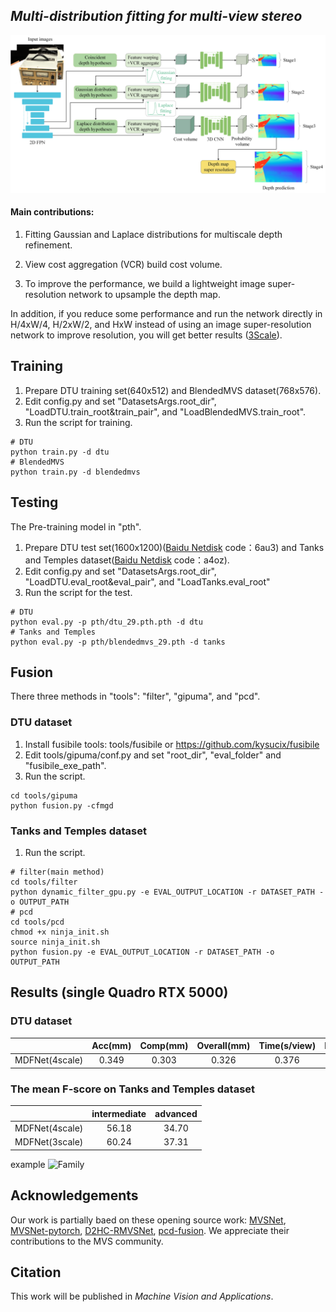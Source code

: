 ## _Multi-distribution fitting for multi-view stereo_
![network_4scales](imgs/network_4scales.jpg )

#### Main contributions: 
1. Fitting Gaussian and Laplace distributions for multiscale depth refinement.


2. View cost aggregation (VCR) build cost volume.


3. To improve the performance, we build a lightweight
image super-resolution network to upsample the depth map.

In addition, if you reduce some performance and run the network directly in H/4xW/4, H/2xW/2, and HxW instead of using an image super-resolution network to improve resolution, you will get better results ([3Scale](https://github.com/ZonghuaYu/MDF-Net_3Scales)).



## Training

1. Prepare DTU training set(640x512) and BlendedMVS dataset(768x576).
1. Edit config.py and set "DatasetsArgs.root_dir", "LoadDTU.train_root&train_pair", and "LoadBlendedMVS.train_root".
2. Run the script for training.

```
# DTU
python train.py -d dtu 
# BlendedMVS
python train.py -d blendedmvs
```

## Testing

The Pre-training model in "pth". 

1. Prepare DTU test set(1600x1200)([Baidu Netdisk](https://pan.baidu.com/s/15hZZ3eY2bSZnae5M079gIQ 
) code：6au3) and Tanks and Temples dataset([Baidu Netdisk](https://pan.baidu.com/s/1pAcLFXwi_FGxQUM47JjIMw 
   ) code：a4oz).
2. Edit config.py and set "DatasetsArgs.root_dir", "LoadDTU.eval_root&eval_pair", and "LoadTanks.eval_root"
3. Run the script for the test.

```
# DTU
python eval.py -p pth/dtu_29.pth.pth -d dtu
# Tanks and Temples
python eval.py -p pth/blendedmvs_29.pth -d tanks

```


## Fusion

There three methods in "tools": "filter", "gipuma", and "pcd".

### DTU dataset 

1. Install fusibile tools: tools/fusibile or https://github.com/kysucix/fusibile
2. Edit tools/gipuma/conf.py and set "root_dir", "eval_folder" and "fusibile_exe_path".
3. Run the script.

```
cd tools/gipuma
python fusion.py -cfmgd
```

### Tanks and Temples dataset

1. Run the script.

```
# filter(main method)
cd tools/filter
python dynamic_filter_gpu.py -e EVAL_OUTPUT_LOCATION -r DATASET_PATH -o OUTPUT_PATH 
# pcd
cd tools/pcd
chmod +x ninja_init.sh
source ninja_init.sh
python fusion.py -e EVAL_OUTPUT_LOCATION -r DATASET_PATH -o OUTPUT_PATH 
```

## Results (single Quadro RTX 5000)

### DTU dataset
|                       |  Acc(mm)   |  Comp(mm)  | Overall(mm) | Time(s/view) | Memory(M) |
|:---------------------:|:----------:|:----------:|:-----------:|:------------:|:----------:|
|      MDFNet(4scale)   |    0.349   |    0.303   |    0.326    |    0.376    |   4396     |

### The mean F-score on Tanks and Temples dataset
|                       | intermediate | advanced | 
|:---------------------:|:-----------:|:---------:|
|     MDFNet(4scale)    |    56.18    |    34.70  |  
|     MDFNet(3scale)    |    60.24    |    37.31  |  

example
![Family](imgs/Family.gif "Family")

## Acknowledgements

Our work is partially baed on these opening source work: [MVSNet](https://github.com/YoYo000/MVSNet), [MVSNet-pytorch](https://github.com/xy-guo/MVSNet_pytorch), [D2HC-RMVSNet](https://github.com/yhw-yhw/D2HC-RMVSNet), [pcd-fusion](https://github.com/jzhangbs/pcd-fusion).
We appreciate their contributions to the MVS community.


## Citation

This work will be published in _Machine Vision and Applications_.


<!-- If you find our code or paper helps, please cite:

```
@
```
-->
